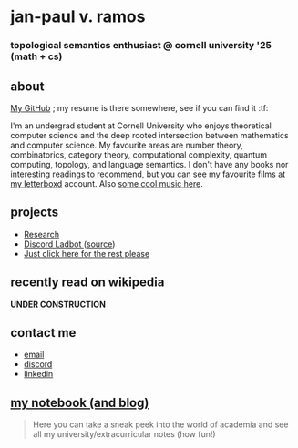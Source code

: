 # jan-paul v. ramos
### topological semantics enthusiast @ cornell university '25 (math + cs)

## about
[My GitHub](https://github.com/jpVinnie) ; my resume is there somewhere, see if you can find it :tf:

I'm an undergrad student at Cornell University who enjoys theoretical computer science and the deep rooted intersection between mathematics and computer science. My favourite areas are number theory, combinatorics, category theory, computational complexity, quantum computing, topology, and language semantics. I don't have any books nor interesting readings to recommend, but you can see my favourite films at [my letterboxd](https://letterboxd.com/Vinnely/) account. Also [some cool music here](https://bandcamp.com/jpvinnely).

## projects
- [Research](https://research.jpramos.me)
- [Discord Ladbot ](https://camto.github.io/Lad/Website/)([source](https://github.com/Camto/Lad))
- [Just click here for the rest please](https://github.com/jpVinnie?tab=repositories)


## recently read on wikipedia 
**UNDER CONSTRUCTION**

## contact me
- [email](mailto:jvr34@cornell.edu)
- [discord](https://discord.com/users/294518633541926912)
- [linkedin](https://www.linkedin.com/in/jan-paul-v-ramos-6268bb208/)

## [my notebook (and blog)](https://notes.jpramos.me)
> Here you can take a sneak peek into the world of academia and see all my university/extracurricular notes (how fun!)
